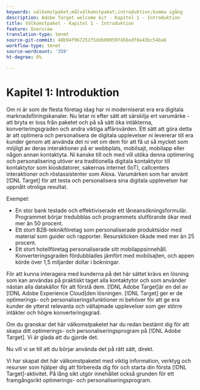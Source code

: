 ```yaml
---
keywords: välkomstpaket;målvälkomstpaket;introduktion;komma igång
description: Adobe Target welcome kit - Kapitel 1 - Introduktion
title: Välkomstpaket - Kapitel 1 - Introduktion
feature: Overview
translation-type: tm+mt
source-git-commit: 48b94f967252f5ddb009597456edf0a43bc54ba6
workflow-type: tm+mt
source-wordcount: '359'
ht-degree: 0%

---
```



# Kapitel 1: Introduktion

Om ni är som de flesta företag idag har ni moderniserat era era digitala marknadsföringskanaler. Nu letar ni efter sätt att särskilja ert varumärke - att bryta er loss från paketet och på så sätt öka intäkterna, konverteringsgraden och andra viktiga affärsvärden. Ett sätt att göra detta är att optimera och personalisera de digitala upplevelser ni levererar till era kunder genom att använda det ni vet om dem för att få ut så mycket som möjligt av deras interaktioner på er webbplats, mobilsajt, mobilapp eller någon annan kontaktyta. Ni kanske till och med vill utöka denna optimering och personalisering utöver era traditionella digitala kontaktytor till kontaktytor som kioskdatorer, sakernas internet (IoT), callcenters interaktioner och röstassistenter som Alexa. Varumärken som har använt [!DNL Target] för att testa och personalisera sina digitala upplevelser har uppnått otroliga resultat.

Exempel:

* En stor bank testade och effektiviserade ett låneansökningsformulär. Programmet börjar tredubblas och programmets slutförande ökar med mer än 50 procent.
* Ett stort B2B-teknikföretag som personaliserade produktsidor med material som guider och rapporter. Resursklicken ökade med mer än 25 procent.
* Ett stort hotellföretag personaliserade sitt mobilappsinnehåll. Konverteringsgraden fördubblades jämfört med mobilsajten, och appen körde över 1,5 miljarder dollar i bokningar.

För att kunna interagera med kunderna på det här sättet krävs en lösning som kan användas på praktiskt taget alla kontaktytor och som använder nästan alla datakällor för att förstå dem. [!DNL Adobe Target]är en del av  [!DNL Adobe Experience Cloud]den lösningen. [!DNL Target] ger er de optimerings- och personaliseringsfunktioner ni behöver för att ge era kunder de ytterst relevanta och vältajmade upplevelser som ger större intäkter och högre konverteringsgrad.

Om du granskar det här välkomstpaketet har du redan bestämt dig för att skapa ditt optimerings- och personaliseringsprogram på [!DNL Adobe Target]. Vi är glada att du gjorde det.

Nu vill vi se till att du börjar använda det på rätt sätt, direkt.

Vi har skapat det här välkomstpaketet med viktig information, verktyg och resurser som hjälper dig att förbereda dig för och starta din första [!DNL Target]-aktivitet. På lång sikt utgör innehållet också grunden för ett framgångsrikt optimerings- och personaliseringsprogram.

